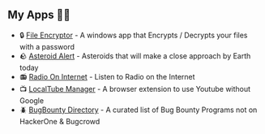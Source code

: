 ## My Apps 🧑‍💻

- 🔒 [File Encryptor](https://github.com/abhishekY495/File-encryptor/releases) - A windows app that Encrypts / Decrypts your files with a password
- 🪨 [Asteroid Alert](https://asteroidalert.netlify.app) - Asteroids that will make a close approach by Earth today
- 📻 [Radio On Internet](https://radio-on-internet.netlify.app) - Listen to Radio on the Internet
- 📺 [LocalTube Manager](https://localtubemanager.pages.dev) - A browser extension to use Youtube without Google
- 🪲 [BugBounty Directory](https://bugbountydirectory.com) - A curated list of Bug Bounty Programs not on HackerOne & Bugcrowd
